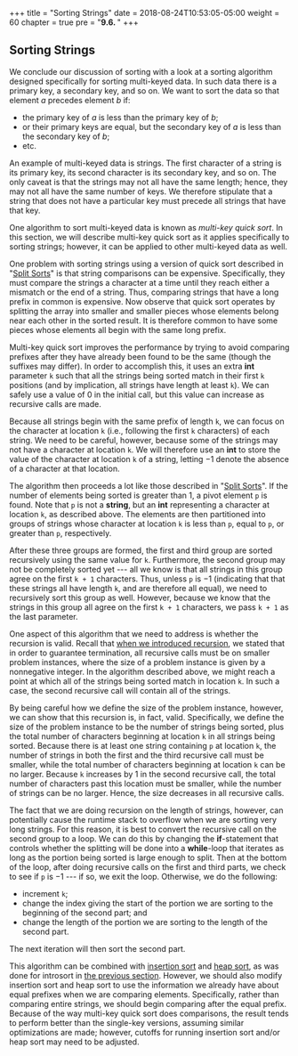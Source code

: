 +++
title = "Sorting Strings"
date = 2018-08-24T10:53:05-05:00
weight = 60
chapter = true
pre = "<b>9.6. </b>"
+++

## Sorting Strings

We conclude our discussion of sorting with a look at a sorting algorithm
designed specifically for sorting multi-keyed data. In such data there
is a primary key, a secondary key, and so on. We want to sort the data
so that element *a* precedes element *b* if:

  - the primary key of *a* is less than the primary key of *b*;
  - or their primary keys are equal, but the secondary key of *a* is
    less than the secondary key of *b*;
  - etc.

An example of multi-keyed data is strings. The first character of a
string is its primary key, its second character is its secondary key,
and so on. The only caveat is that the strings may not all have the same
length; hence, they may not all have the same number of keys. We
therefore stipulate that a string that does not have a particular key
must precede all strings that have that key.

One algorithm to sort multi-keyed data is known as *multi-key quick
sort*. In this section, we will describe multi-key quick sort as it
applies specifically to sorting strings; however, it can be applied to
other multi-keyed data as well.

One problem with sorting strings using a version of quick sort described
in "[Split Sorts](/sorting/split)" is
that string comparisons can be expensive. Specifically, they must
compare the strings a character at a time until they reach either a
mismatch or the end of a string. Thus, comparing strings that have a
long prefix in common is expensive. Now observe that quick sort operates
by splitting the array into smaller and smaller pieces whose elements
belong near each other in the sorted result. It is therefore common to
have some pieces whose elements all begin with the same long prefix.

Multi-key quick sort improves the performance by trying to avoid
comparing prefixes after they have already been found to be the same
(though the suffixes may differ). In order to accomplish this, it uses
an extra **int** parameter `k` such that all the strings being sorted
match in their first `k` positions (and by implication, all strings have
length at least `k`). We can safely use a value of 0 in the initial
call, but this value can increase as recursive calls are made.

Because all strings begin with the same prefix of length `k`, we can
focus on the character at location `k` (i.e., following the first `k`
characters) of each string. We need to be careful, however, because some
of the strings may not have a character at location `k`. We will
therefore use an **int** to store the value of the character at location
`k` of a string, letting $-1$ denote the absence of a character at that
location.

The algorithm then proceeds a lot like those described in "[Split
Sorts](/sorting/split)". If the number of
elements being sorted is greater than <span style="white-space:nowrap">$1$,</span> a pivot element `p` is found.
Note that `p` is not a **string**, but an **int** representing a
character at location `k`, as described above. The elements are then
partitioned into groups of strings whose character at location `k` is
less than `p`, equal to `p`, or greater than `p`, respectively.

After these three groups are formed, the first and third group are
sorted recursively using the same value for `k`. Furthermore, the second
group may not be completely sorted yet --- all we know is that all strings
in this group agree on the first `k + 1` characters. Thus, unless
`p` is $-1$ (indicating that that these strings all have length `k`, and
are therefore all equal), we need to recursively sort this group as
well. However, because we know that the strings in this group all agree
on the first `k + 1` characters, we pass `k + 1` as the last
parameter.

One aspect of this algorithm that we need to address is whether the
recursion is valid. Recall that [when we introduced
recursion](/trees/intro/#recursion), we stated that
in order to guarantee termination, all recursive calls must be on
smaller problem instances, where the size of a problem instance is given
by a nonnegative integer. In the algorithm described above, we might
reach a point at which all of the strings being sorted match in location
`k`. In such a case, the second recursive call will contain all of the
strings.

By being careful how we define the size of the problem instance,
however, we can show that this recursion is, in fact, valid.
Specifically, we define the size of the problem instance to be the
number of strings being sorted, plus the total number of characters
beginning at location `k` in all strings being sorted. Because there is
at least one string containing `p` at location `k`, the number of
strings in both the first and the third recursive call must be smaller,
while the total number of characters beginning at location `k` can be no
larger. Because `k` increases by $1$ in the second recursive call, the
total number of characters past this location must be smaller, while the
number of strings can be no larger. Hence, the size decreases in all
recursive calls.

The fact that we are doing recursion on the length of strings, however,
can potentially cause the runtime stack to overflow when we are sorting
very long strings. For this reason, it is best to convert the recursive
call on the second group to a loop. We can do this by changing the
**if**-statement that controls whether the splitting will be done into a
**while**-loop that iterates as long as the portion being sorted is
large enough to split. Then at the bottom of the loop, after doing
recursive calls on the first and third parts, we check to see if `p` is
$-1$ --- if so, we exit the loop. Otherwise, we do the following:

  - increment `k`;
  - change the index giving the start of the portion we are sorting to
    the beginning of the second part; and
  - change the length of the portion we are sorting to the length of the
    second part.

The next iteration will then sort the second part.

This algorithm can be combined with [insertion
sort](/sorting/insert) and [heap
sort](/sorting/select/#heap-sort), as was done for
introsort in [the previous
section](/sorting/hybrid). However, we
should also modify insertion sort and heap sort to use the information
we already have about equal prefixes when we are comparing elements.
Specifically, rather than comparing entire strings, we should begin
comparing after the equal prefix. Because of the way multi-key quick
sort does comparisons, the result tends to perform better than the
single-key versions, assuming similar optimizations are made; however,
cutoffs for running insertion sort and/or heap sort may need to be
adjusted.
